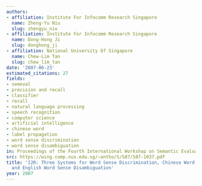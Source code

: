 ```yaml
---
authors:
- affiliation: Institute For Infocomm Research Singapore
  name: Zheng-Yu Niu
  slug: zhengyu_niu
- affiliation: Institute For Infocomm Research Singapore
  name: Dong-Hong Ji
  slug: donghong_ji
- affiliation: National University Of Singapore
  name: Chew-Lim Tan
  slug: chew_lim_tan
date: '2007-06-23'
estimated_citations: 27
fields:
- semeval
- precision and recall
- classifier
- recall
- natural language processing
- speech recognition
- computer science
- artificial intelligence
- chinese word
- label propagation
- word sense discrimination
- word sense disambiguation
in: Proceedings of the Fourth International Workshop on Semantic Evaluations (SemEval-2007)
src: https://wing.comp.nus.edu.sg/~antho/S/S07/S07-1037.pdf
title: 'I2R: Three Systems for Word Sense Discrimination, Chinese Word Sense Disambiguation,
  and English Word Sense Disambiguation'
year: 2007
---
```

